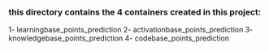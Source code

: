 ### this directory contains the 4 containers created in this project:

1- learningbase_points_prediction
2- activationbase_points_prediction
3- knowledgebase_points_prediction
4- codebase_points_prediction